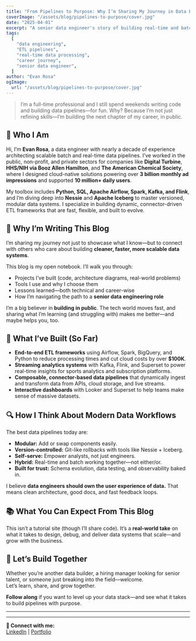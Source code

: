 ```yaml
---
title: "From Pipelines to Purpose: Why I’m Sharing My Journey in Data Engineering"
coverImage: "/assets/blog/pipelines-to-purpose/cover.jpg"
date: "2025-04-01"
excerpt: "A senior data engineer's story of building real-time and batch pipelines—and why I'm sharing my journey to land my dream role."
tags:
  [
    "data engineering",
    "ETL pipelines",
    "real-time data processing",
    "career journey",
    "senior data engineer",
  ]
author: "Evan Rosa"
ogImage:
  url: "/assets/blog/pipelines-to-purpose/cover.jpg"
---
```


> I’m a full-time professional and I still spend weekends writing code and building data pipelines—for fun. Why? Because I’m not just refining skills—I’m building the next chapter of my career, in public.

## 👋 Who I Am

Hi, I’m **Evan Rosa**, a data engineer with nearly a decade of experience architecting scalable batch and real-time data pipelines. I’ve worked in the public, non-profit, and private sectors for companies like **Digital Turbine**, **HHS/NIH via Booz Allen Hamilton**, and **The American Chemical Society**, where I designed cloud-native solutions powering over **3 billion monthly ad impressions** and supported **10 million+ daily users**.

My toolbox includes **Python, SQL, Apache Airflow, Spark, Kafka, and Flink**, and I’m diving deep into **Nessie** and **Apache Iceberg** to master versioned, modular data systems. I specialize in building dynamic, connector-driven ETL frameworks that are fast, flexible, and built to evolve.

## 🚀 Why I’m Writing This Blog

I’m sharing my journey not just to showcase what I know—but to connect with others who care about building **cleaner, faster, more scalable data systems**.

This blog is my open notebook. I’ll walk you through:

- Projects I’ve built (code, architecture diagrams, real-world problems)
- Tools I use and why I choose them
- Lessons learned—both technical and career-wise
- How I’m navigating the path to a **senior data engineering role**

I’m a big believer in **building in public**. The tech world moves fast, and sharing what I’m learning (and struggling with) makes me better—and maybe helps you, too.

## 🧱 What I’ve Built (So Far)

- **End-to-end ETL frameworks** using Airflow, Spark, BigQuery, and Python to reduce processing times and cut cloud costs by over **$100K**.
- **Streaming analytics systems** with Kafka, Flink, and Superset to power real-time insights for sports analytics and subscription platforms.
- **Composable, connector-based data pipelines** that dynamically ingest and transform data from APIs, cloud storage, and live streams.
- **Interactive dashboards** with Looker and Superset to help teams make sense of massive datasets.

## 🔍 How I Think About Modern Data Workflows

The best data pipelines today are:

- **Modular:** Add or swap components easily.
- **Version-controlled:** Git-like rollbacks with tools like Nessie + Iceberg.
- **Self-serve:** Empower analysts, not just engineers.
- **Hybrid:** Real-time and batch working together—not either/or.
- **Built for trust:** Schema evolution, data testing, and observability baked in.

I believe **data engineers should own the user experience of data.** That means clean architecture, good docs, and fast feedback loops.

## 📚 What You Can Expect From This Blog

This isn’t a tutorial site (though I’ll share code). It’s a **real-world take** on what it takes to design, debug, and deliver data systems that scale—and grow with the business.

## 🤝 Let’s Build Together

Whether you’re another data builder, a hiring manager looking for senior talent, or someone just breaking into the field—welcome.  
Let’s learn, share, and grow together.

**Follow along** if you want to level up your data stack—and see what it takes to build pipelines with purpose.

---

---

**🔗 Connect with me:**  
[LinkedIn](https://www.linkedin.com/in/evan-rosa/) | [Portfolio](https://www.evro.dev/)
